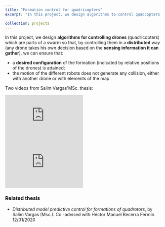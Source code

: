 ```yaml
---
title: "Formation control for quadricopters"
excerpt: "In this project, we design algorithms to control quadcopters formations in a distributed way, using consensus theory. One of the main difficulties is that the trajectories of the quadcopters should be without collision, with either static obstacles in the environment or with other quadcopters."

collection: projects
---
```


In this project, we design **algorithms for controlling drones** (quadricopters) which are parts of a swarm so that, by controlling them in a **distributed** way (any drone takes his own decision based on the **sensing information it can gather**), we can ensure that:

* a **desired configuration** of the formation (indicated by relative positions of the drones) is attained;
* the motion of the different robots does not generate any collision, either with another drone or with elements of the map.

Two videos from Salim Vargas'MSc. thesis:

<iframe width="50%" src="https://www.youtube.com/embed/sXTGWBh2l8k" title="Formation control with simultaneous obstacle avoidance and connectivity maintenance" frameborder="0" allow="accelerometer; autoplay; clipboard-write; encrypted-media; gyroscope; picture-in-picture" allowfullscreen></iframe>
<iframe width="50%" src="https://www.youtube.com/embed/A9RQxtIBx6s" title="Formation control with 4 Bebops drones" frameborder="0" allow="accelerometer; autoplay; clipboard-write; encrypted-media; gyroscope; picture-in-picture" allowfullscreen></iframe>

### Related thesis

* *Distributed model predictive control for formations of quadrotors*, by	Salim Vargas (Msc.). Co -advised with Héctor Manuel Becerra Fermín. 12/01/2020<br>
<a href="https://cimat.repositorioinstitucional.mx/jspui/bitstream/1008/1106/1/TE%20815.pdf"><i class="fas fa-fw fa-file-pdf zoom" aria-hidden="true"></i></a>

